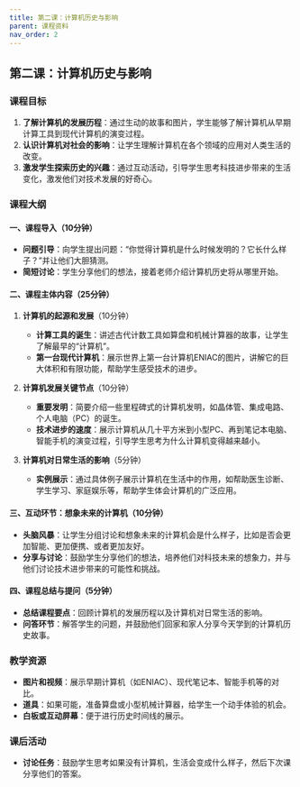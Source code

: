 ```yaml
---
title: 第二课：计算机历史与影响
parent: 课程资料
nav_order: 2
---
```


## 第二课：计算机历史与影响

### 课程目标
1. **了解计算机的发展历程**：通过生动的故事和图片，学生能够了解计算机从早期计算工具到现代计算机的演变过程。
2. **认识计算机对社会的影响**：让学生理解计算机在各个领域的应用对人类生活的改变。
3. **激发学生探索历史的兴趣**：通过互动活动，引导学生思考科技进步带来的生活变化，激发他们对技术发展的好奇心。

### 课程大纲

#### 一、课程导入（10分钟）
   - **问题引导**：向学生提出问题：“你觉得计算机是什么时候发明的？它长什么样子？”并让他们大胆猜测。
   - **简短讨论**：学生分享他们的想法，接着老师介绍计算机历史将从哪里开始。

#### 二、课程主体内容（25分钟）
1. **计算机的起源和发展**（10分钟）
   - **计算工具的诞生**：讲述古代计数工具如算盘和机械计算器的故事，让学生了解最早的“计算机”。
   - **第一台现代计算机**：展示世界上第一台计算机ENIAC的图片，讲解它的巨大体积和有限功能，帮助学生感受技术的进步。

2. **计算机发展关键节点**（10分钟）
   - **重要发明**：简要介绍一些里程碑式的计算机发明，如晶体管、集成电路、个人电脑（PC）的诞生。
   - **技术进步的速度**：展示计算机从几十平方米到小型PC、再到笔记本电脑、智能手机的演变过程，引导学生思考为什么计算机变得越来越小。

3. **计算机对日常生活的影响**（5分钟）
   - **实例展示**：通过具体例子展示计算机在生活中的作用，如帮助医生诊断、学生学习、家庭娱乐等，帮助学生体会计算机的广泛应用。

#### 三、互动环节：想象未来的计算机（10分钟）
   - **头脑风暴**：让学生分组讨论和想象未来的计算机会是什么样子，比如是否会更加智能、更加便携、或者更加友好。
   - **分享与讨论**：鼓励学生分享他们的想法，培养他们对科技未来的想象力，并与他们讨论技术进步带来的可能性和挑战。

#### 四、课程总结与提问（5分钟）
   - **总结课程要点**：回顾计算机的发展历程以及计算机对日常生活的影响。
   - **问答环节**：解答学生的问题，并鼓励他们回家和家人分享今天学到的计算机历史故事。

### 教学资源
- **图片和视频**：展示早期计算机（如ENIAC）、现代笔记本、智能手机等的对比。
- **道具**：如果可能，准备算盘或小型机械计算器，给学生一个动手体验的机会。
- **白板或互动屏幕**：便于进行历史时间线的展示。

### 课后活动
- **讨论任务**：鼓励学生思考如果没有计算机，生活会变成什么样子，然后下次课分享他们的答案。